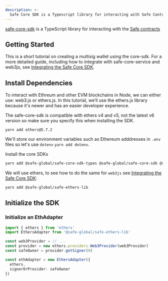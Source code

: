 ```yaml
---
description: >-
  Safe Core SDK is a Typescript library for interacting with Safe Contracts
---
```


[safe-core-sdk](https://github.com/safe-global/safe-core-sdk/tree/main/packages/safe-core-sdk) is a TypeScript library for interacting with the [Safe contracts](https://github.com/safe-global/safe-contracts)

## Getting Started[](#getting-started)

This is a short tutorial on creating a multisig wallet using the core-sdk. For a more detailed guide, including how to integrate with safe-core-service and web3js, see [Integrating the Safe Core SDK](https://github.com/safe-global/safe-core-sdk/blob/main/guides/integrating-the-safe-core-sdk.md).

## Install Dependencies

To interact with Ethreum and other EVM blockchains in Node, we can either use: web3.js or ethers.js. 
In this tutorial, we’ll use the ethers.js library because it's newer and has an easier developer experience.

The safe-core-sdk is compatible with ethers v4 and v5, not the latest v6 version so make sure you specify this when installing the SDK.

`yarn add ethers@5.7.2`


We'll store our environment variables such as Ethereum adddresses in `.env` files so let's use `dotenv`
`yarn add dotenv`.

Install the core SDKs
```bash
yarn add @safe-global/safe-core-sdk-types @safe-global/safe-core-sdk @safe-global/safe-service-client
```

We will use ethers, to see how to do the same for `web3js` see [Integrating the Safe Core SDK](https://github.com/safe-global/safe-core-sdk/blob/main/guides/integrating-the-safe-core-sdk.md):
```bash
yarn add @safe-global/safe-ethers-lib
```

## Initialize the SDK

### Initialize an EthAdapter

```typescript
import { ethers } from 'ethers'
import EthersAdapter from '@safe-global/safe-ethers-lib'

const web3Provider = // ...
const provider = new ethers.providers.Web3Provider(web3Provider)
const safeOwner = provider.getSigner(0)

const ethAdapter = new EthersAdapter({
  ethers,
  signerOrProvider: safeOwner
})
```



